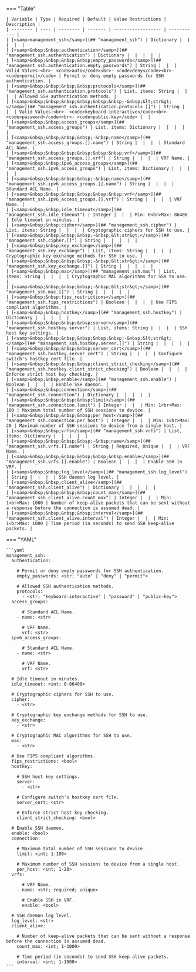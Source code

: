 <!--
  ~ Copyright (c) 2024 Arista Networks, Inc.
  ~ Use of this source code is governed by the Apache License 2.0
  ~ that can be found in the LICENSE file.
  -->
=== "Table"

    | Variable | Type | Required | Default | Value Restrictions | Description |
    | -------- | ---- | -------- | ------- | ------------------ | ----------- |
    | [<samp>management_ssh</samp>](## "management_ssh") | Dictionary |  |  |  |  |
    | [<samp>&nbsp;&nbsp;authentication</samp>](## "management_ssh.authentication") | Dictionary |  |  |  |  |
    | [<samp>&nbsp;&nbsp;&nbsp;&nbsp;empty_passwords</samp>](## "management_ssh.authentication.empty_passwords") | String |  |  | Valid Values:<br>- <code>auto</code><br>- <code>deny</code><br>- <code>permit</code> | Permit or deny empty passwords for SSH authentication. |
    | [<samp>&nbsp;&nbsp;&nbsp;&nbsp;protocols</samp>](## "management_ssh.authentication.protocols") | List, items: String |  |  |  | Allowed SSH authentication methods. |
    | [<samp>&nbsp;&nbsp;&nbsp;&nbsp;&nbsp;&nbsp;-&nbsp;&lt;str&gt;</samp>](## "management_ssh.authentication.protocols.[]") | String |  |  | Valid Values:<br>- <code>keyboard-interactive</code><br>- <code>password</code><br>- <code>public-key</code> |  |
    | [<samp>&nbsp;&nbsp;access_groups</samp>](## "management_ssh.access_groups") | List, items: Dictionary |  |  |  |  |
    | [<samp>&nbsp;&nbsp;&nbsp;&nbsp;-&nbsp;name</samp>](## "management_ssh.access_groups.[].name") | String |  |  |  | Standard ACL Name. |
    | [<samp>&nbsp;&nbsp;&nbsp;&nbsp;&nbsp;&nbsp;vrf</samp>](## "management_ssh.access_groups.[].vrf") | String |  |  |  | VRF Name. |
    | [<samp>&nbsp;&nbsp;ipv6_access_groups</samp>](## "management_ssh.ipv6_access_groups") | List, items: Dictionary |  |  |  |  |
    | [<samp>&nbsp;&nbsp;&nbsp;&nbsp;-&nbsp;name</samp>](## "management_ssh.ipv6_access_groups.[].name") | String |  |  |  | Standard ACL Name. |
    | [<samp>&nbsp;&nbsp;&nbsp;&nbsp;&nbsp;&nbsp;vrf</samp>](## "management_ssh.ipv6_access_groups.[].vrf") | String |  |  |  | VRF Name. |
    | [<samp>&nbsp;&nbsp;idle_timeout</samp>](## "management_ssh.idle_timeout") | Integer |  |  | Min: 0<br>Max: 86400 | Idle timeout in minutes. |
    | [<samp>&nbsp;&nbsp;cipher</samp>](## "management_ssh.cipher") | List, items: String |  |  |  | Cryptographic ciphers for SSH to use. |
    | [<samp>&nbsp;&nbsp;&nbsp;&nbsp;-&nbsp;&lt;str&gt;</samp>](## "management_ssh.cipher.[]") | String |  |  |  |  |
    | [<samp>&nbsp;&nbsp;key_exchange</samp>](## "management_ssh.key_exchange") | List, items: String |  |  |  | Cryptographic key exchange methods for SSH to use. |
    | [<samp>&nbsp;&nbsp;&nbsp;&nbsp;-&nbsp;&lt;str&gt;</samp>](## "management_ssh.key_exchange.[]") | String |  |  |  |  |
    | [<samp>&nbsp;&nbsp;mac</samp>](## "management_ssh.mac") | List, items: String |  |  |  | Cryptographic MAC algorithms for SSH to use. |
    | [<samp>&nbsp;&nbsp;&nbsp;&nbsp;-&nbsp;&lt;str&gt;</samp>](## "management_ssh.mac.[]") | String |  |  |  |  |
    | [<samp>&nbsp;&nbsp;fips_restrictions</samp>](## "management_ssh.fips_restrictions") | Boolean |  |  |  | Use FIPS compliant algorithms. |
    | [<samp>&nbsp;&nbsp;hostkey</samp>](## "management_ssh.hostkey") | Dictionary |  |  |  |  |
    | [<samp>&nbsp;&nbsp;&nbsp;&nbsp;server</samp>](## "management_ssh.hostkey.server") | List, items: String |  |  |  | SSH host key settings. |
    | [<samp>&nbsp;&nbsp;&nbsp;&nbsp;&nbsp;&nbsp;-&nbsp;&lt;str&gt;</samp>](## "management_ssh.hostkey.server.[]") | String |  |  |  |  |
    | [<samp>&nbsp;&nbsp;&nbsp;&nbsp;server_cert</samp>](## "management_ssh.hostkey.server_cert") | String |  |  |  | Configure switch's hostkey cert file. |
    | [<samp>&nbsp;&nbsp;&nbsp;&nbsp;client_strict_checking</samp>](## "management_ssh.hostkey.client_strict_checking") | Boolean |  |  |  | Enforce strict host key checking. |
    | [<samp>&nbsp;&nbsp;enable</samp>](## "management_ssh.enable") | Boolean |  |  |  | Enable SSH daemon. |
    | [<samp>&nbsp;&nbsp;connection</samp>](## "management_ssh.connection") | Dictionary |  |  |  |  |
    | [<samp>&nbsp;&nbsp;&nbsp;&nbsp;limit</samp>](## "management_ssh.connection.limit") | Integer |  |  | Min: 1<br>Max: 100 | Maximum total number of SSH sessions to device. |
    | [<samp>&nbsp;&nbsp;&nbsp;&nbsp;per_host</samp>](## "management_ssh.connection.per_host") | Integer |  |  | Min: 1<br>Max: 20 | Maximum number of SSH sessions to device from a single host. |
    | [<samp>&nbsp;&nbsp;vrfs</samp>](## "management_ssh.vrfs") | List, items: Dictionary |  |  |  |  |
    | [<samp>&nbsp;&nbsp;&nbsp;&nbsp;-&nbsp;name</samp>](## "management_ssh.vrfs.[].name") | String | Required, Unique |  |  | VRF Name. |
    | [<samp>&nbsp;&nbsp;&nbsp;&nbsp;&nbsp;&nbsp;enable</samp>](## "management_ssh.vrfs.[].enable") | Boolean |  |  |  | Enable SSH in VRF. |
    | [<samp>&nbsp;&nbsp;log_level</samp>](## "management_ssh.log_level") | String |  |  |  | SSH daemon log level. |
    | [<samp>&nbsp;&nbsp;client_alive</samp>](## "management_ssh.client_alive") | Dictionary |  |  |  |  |
    | [<samp>&nbsp;&nbsp;&nbsp;&nbsp;count_max</samp>](## "management_ssh.client_alive.count_max") | Integer |  |  | Min: 1<br>Max: 1000 | Number of keep-alive packets that can be sent without a response before the connection is assumed dead. |
    | [<samp>&nbsp;&nbsp;&nbsp;&nbsp;interval</samp>](## "management_ssh.client_alive.interval") | Integer |  |  | Min: 1<br>Max: 1000 | Time period (in seconds) to send SSH keep-alive packets. |

=== "YAML"

    ```yaml
    management_ssh:
      authentication:

        # Permit or deny empty passwords for SSH authentication.
        empty_passwords: <str; "auto" | "deny" | "permit">

        # Allowed SSH authentication methods.
        protocols:
          - <str; "keyboard-interactive" | "password" | "public-key">
      access_groups:

          # Standard ACL Name.
        - name: <str>

          # VRF Name.
          vrf: <str>
      ipv6_access_groups:

          # Standard ACL Name.
        - name: <str>

          # VRF Name.
          vrf: <str>

      # Idle timeout in minutes.
      idle_timeout: <int; 0-86400>

      # Cryptographic ciphers for SSH to use.
      cipher:
        - <str>

      # Cryptographic key exchange methods for SSH to use.
      key_exchange:
        - <str>

      # Cryptographic MAC algorithms for SSH to use.
      mac:
        - <str>

      # Use FIPS compliant algorithms.
      fips_restrictions: <bool>
      hostkey:

        # SSH host key settings.
        server:
          - <str>

        # Configure switch's hostkey cert file.
        server_cert: <str>

        # Enforce strict host key checking.
        client_strict_checking: <bool>

      # Enable SSH daemon.
      enable: <bool>
      connection:

        # Maximum total number of SSH sessions to device.
        limit: <int; 1-100>

        # Maximum number of SSH sessions to device from a single host.
        per_host: <int; 1-20>
      vrfs:

          # VRF Name.
        - name: <str; required; unique>

          # Enable SSH in VRF.
          enable: <bool>

      # SSH daemon log level.
      log_level: <str>
      client_alive:

        # Number of keep-alive packets that can be sent without a response before the connection is assumed dead.
        count_max: <int; 1-1000>

        # Time period (in seconds) to send SSH keep-alive packets.
        interval: <int; 1-1000>
    ```
